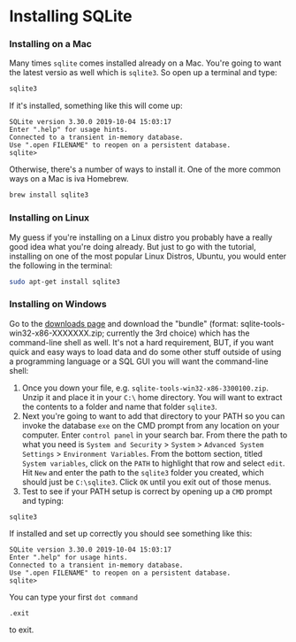 # Installing SQLite

### Installing on a Mac
Many times `sqlite` comes installed already on a Mac. You're going to want the latest versio as well which is `sqlite3`. So open up a terminal and type:
```bash
sqlite3
```
If it's installed, something like this will come up:
```
SQLite version 3.30.0 2019-10-04 15:03:17
Enter ".help" for usage hints.
Connected to a transient in-memory database.
Use ".open FILENAME" to reopen on a persistent database.
sqlite> 
```
Otherwise, there's a number of ways to install it. One of the more common ways on a Mac is iva Homebrew.
```bash
brew install sqlite3
```

### Installing on Linux
My guess if you're installing on a Linux distro you probably have a really good idea what you're doing already. But just to go with the tutorial, installing on one of the most popular Linux Distros, Ubuntu, you would enter the following in the terminal:
```bash
sudo apt-get install sqlite3
```

### Installing on Windows
Go to the [downloads page](https://www.sqlite.org/download.html) and download the "bundle" (format: sqlite-tools-win32-x86-XXXXXXX.zip; currently the 3rd choice) which has the command-line shell as well. It's not a hard requirement, BUT, if you want quick and easy ways to load data and do some other stuff outside of using a programming language or a SQL GUI you will want the command-line shell:
1. Once you down your file, e.g. `sqlite-tools-win32-x86-3300100.zip`. Unzip it and place it in your `C:\` home directory. You will want to extract the contents to a folder and name that folder `sqlite3`.
2. Next you're going to want to add that directory to your PATH so you can invoke the database `exe` on the CMD prompt from any location on your computer. Enter `control panel` in your search bar. From there the path to what you need is `System and Security` > `System` > `Advanced System Settings` > `Environment Variables`. From the bottom section, titled `System variables`, click on the `PATH` to highlight that row and select `edit`. Hit `New` and enter the path to the `sqlite3` folder you created, which should just be `C:\sqlite3`. Click `OK` until you exit out of those menus.
3. Test to see if your PATH setup is correct by opening up a `CMD` prompt and typing:
```
sqlite3
```
If installed and set up correctly you should see something like this:
```
SQLite version 3.30.0 2019-10-04 15:03:17
Enter ".help" for usage hints.
Connected to a transient in-memory database.
Use ".open FILENAME" to reopen on a persistent database.
sqlite> 
```
You can type your first `dot command`
```
.exit
```
to exit.






